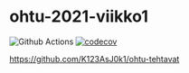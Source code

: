 # ohtu-2021-viikko1

![Github Actions](https://github.com/K123AsJ0k1/ohtu-2021-viikko1/workflows/Java%20CI%20with%20Gradle/badge.svg)
[![codecov](https://codecov.io/gh/K123AsJ0k1/ohtu-2021-viikko1/branch/main/graph/badge.svg?token=NL1TY9E4LR)](https://codecov.io/gh/K123AsJ0k1/ohtu-2021-viikko1)

https://github.com/K123AsJ0k1/ohtu-tehtavat
